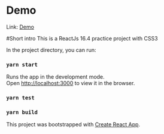# Demo
Link: [Demo](https://build-oppmlqedmv.now.sh/)

#Short intro
This is a ReactJs 16.4 practice project with CSS3

In the project directory, you can run:

### `yarn start`

Runs the app in the development mode.<br>
Open [http://localhost:3000](http://localhost:3000) to view it in the browser.

### `yarn test`

### `yarn build`

This project was bootstrapped with [Create React App](https://github.com/facebookincubator/create-react-app).
